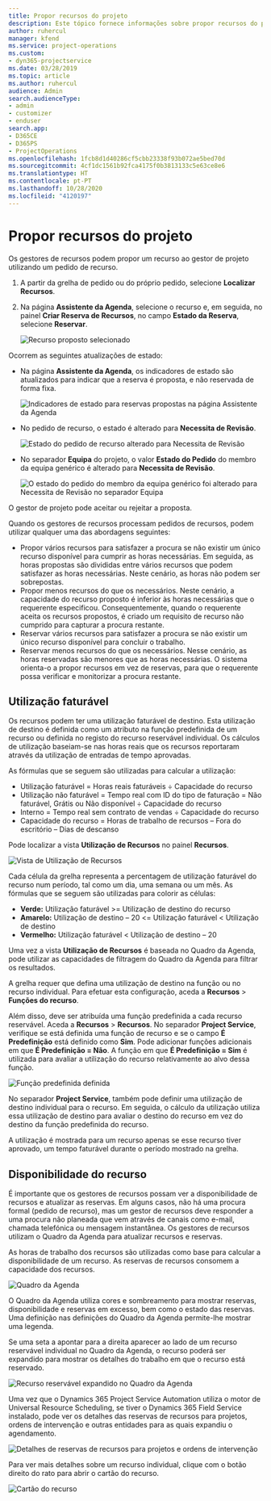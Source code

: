 ```yaml
---
title: Propor recursos do projeto
description: Este tópico fornece informações sobre propor recursos do projeto.
author: ruhercul
manager: kfend
ms.service: project-operations
ms.custom:
- dyn365-projectservice
ms.date: 03/28/2019
ms.topic: article
ms.author: ruhercul
audience: Admin
search.audienceType:
- admin
- customizer
- enduser
search.app:
- D365CE
- D365PS
- ProjectOperations
ms.openlocfilehash: 1fcb8d1d40286cf5cbb23338f93b072ae5bed70d
ms.sourcegitcommit: 4cf1dc1561b92fca4175f0b3813133c5e63ce8e6
ms.translationtype: HT
ms.contentlocale: pt-PT
ms.lasthandoff: 10/28/2020
ms.locfileid: "4120197"
---
```

# <a name="propose-project-resources"></a>Propor recursos do projeto

Os gestores de recursos podem propor um recurso ao gestor de projeto utilizando um pedido de recurso.

1. A partir da grelha de pedido ou do próprio pedido, selecione **Localizar Recursos**.
2. Na página **Assistente da Agenda**, selecione o recurso e, em seguida, no painel **Criar Reserva de Recursos**, no campo **Estado da Reserva**, selecione **Reservar**.

    ![Recurso proposto selecionado](media/Resource-Management-image62.png)

Ocorrem as seguintes atualizações de estado:

- Na página **Assistente da Agenda**, os indicadores de estado são atualizados para indicar que a reserva é proposta, e não reservada de forma fixa.

    ![Indicadores de estado para reservas propostas na página Assistente da Agenda](media/Resource-Management-image63.png)

- No pedido de recurso, o estado é alterado para **Necessita de Revisão**.

    ![Estado do pedido de recurso alterado para Necessita de Revisão](media/Resource-Management-image64.png)

- No separador **Equipa** do projeto, o valor **Estado do Pedido** do membro da equipa genérico é alterado para **Necessita de Revisão**.

    ![O estado do pedido do membro da equipa genérico foi alterado para Necessita de Revisão no separador Equipa](media/Resource-Management-image48.png)

O gestor de projeto pode aceitar ou rejeitar a proposta.

Quando os gestores de recursos processam pedidos de recursos, podem utilizar qualquer uma das abordagens seguintes:

- Propor vários recursos para satisfazer a procura se não existir um único recurso disponível para cumprir as horas necessárias. Em seguida, as horas propostas são divididas entre vários recursos que podem satisfazer as horas necessárias. Neste cenário, as horas não podem ser sobrepostas.
- Propor menos recursos do que os necessários. Neste cenário, a capacidade do recurso proposto é inferior às horas necessárias que o requerente especificou. Consequentemente, quando o requerente aceita os recursos propostos, é criado um requisito de recurso não cumprido para capturar a procura restante.
- Reservar vários recursos para satisfazer a procura se não existir um único recurso disponível para concluir o trabalho.
- Reservar menos recursos do que os necessários. Nesse cenário, as horas reservadas são menores que as horas necessárias. O sistema orienta-o a propor recursos em vez de reservas, para que o requerente possa verificar e monitorizar a procura restante.

## <a name="billable-utilization"></a>Utilização faturável

Os recursos podem ter uma utilização faturável de destino. Esta utilização de destino é definida como um atributo na função predefinida de um recurso ou definida no registo do recurso reservável individual. Os cálculos de utilização baseiam-se nas horas reais que os recursos reportaram através da utilização de entradas de tempo aprovadas.

As fórmulas que se seguem são utilizadas para calcular a utilização:

- Utilização faturável = Horas reais faturáveis ÷ Capacidade do recurso
- Utilização não faturável = Tempo real com ID do tipo de faturação = Não faturável, Grátis ou Não disponível ÷ Capacidade do recurso
- Interno = Tempo real sem contrato de vendas ÷ Capacidade do recurso
- Capacidade do recurso = Horas de trabalho de recursos – Fora do escritório – Dias de descanso

Pode localizar a vista **Utilização de Recursos** no painel **Recursos**.

![Vista de Utilização de Recursos](media/Resource-Management-image65.png)

Cada célula da grelha representa a percentagem de utilização faturável do recurso num período, tal como um dia, uma semana ou um mês. As fórmulas que se seguem são utilizadas para colorir as células:

- **Verde:** Utilização faturável \>= Utilização de destino do recurso
- **Amarelo:** Utilização de destino – 20 \<= Utilização faturável \< Utilização de destino
- **Vermelho:** Utilização faturável \< Utilização de destino – 20

Uma vez a vista **Utilização de Recursos** é baseada no Quadro da Agenda, pode utilizar as capacidades de filtragem do Quadro da Agenda para filtrar os resultados.

A grelha requer que defina uma utilização de destino na função ou no recurso individual. Para efetuar esta configuração, aceda a **Recursos** \> **Funções do recurso**.

Além disso, deve ser atribuída uma função predefinida a cada recurso reservável. Aceda a **Recursos** \> **Recursos**. No separador **Project Service**, verifique se está definida uma função de recurso e se o campo **É Predefinição** está definido como **Sim**. Pode adicionar funções adicionais em que **É Predefinição = Não**. A função em que **É Predefinição = Sim** é utilizada para avaliar a utilização do recurso relativamente ao alvo dessa função.

![Função predefinida definida](media/Resource-Management-image67.png)

No separador **Project Service**, também pode definir uma utilização de destino individual para o recurso. Em seguida, o cálculo da utilização utiliza essa utilização de destino para avaliar o destino do recurso em vez do destino da função predefinida do recurso.

A utilização é mostrada para um recurso apenas se esse recurso tiver aprovado, um tempo faturável durante o período mostrado na grelha.

## <a name="resource-availability"></a>Disponibilidade do recurso

É importante que os gestores de recursos possam ver a disponibilidade de recursos e atualizar as reservas. Em alguns casos, não há uma procura formal (pedido de recurso), mas um gestor de recursos deve responder a uma procura não planeada que vem através de canais como e-mail, chamada telefónica ou mensagem instantânea. Os gestores de recursos utilizam o Quadro da Agenda para atualizar recursos e reservas.

As horas de trabalho dos recursos são utilizadas como base para calcular a disponibilidade de um recurso. As reservas de recursos consomem a capacidade dos recursos.

![Quadro da Agenda](media/Resource-Management-image68.png)

O Quadro da Agenda utiliza cores e sombreamento para mostrar reservas, disponibilidade e reservas em excesso, bem como o estado das reservas. Uma definição nas definições do Quadro da Agenda permite-lhe mostrar uma legenda.

Se uma seta a apontar para a direita aparecer ao lado de um recurso reservável individual no Quadro da Agenda, o recurso poderá ser expandido para mostrar os detalhes do trabalho em que o recurso está reservado.

![Recurso reservável expandido no Quadro da Agenda](media/Resource-Management-image69.png)

Uma vez que o Dynamics 365 Project Service Automation utiliza o motor de Universal Resource Scheduling, se tiver o Dynamics 365 Field Service instalado, pode ver os detalhes das reservas de recursos para projetos, ordens de intervenção e outras entidades para as quais expandiu o agendamento.

![Detalhes de reservas de recursos para projetos e ordens de intervenção](media/Resource-Management-image70.png)

Para ver mais detalhes sobre um recurso individual, clique com o botão direito do rato para abrir o cartão do recurso.

![Cartão do recurso](media/Resource-Management-image71.png)
